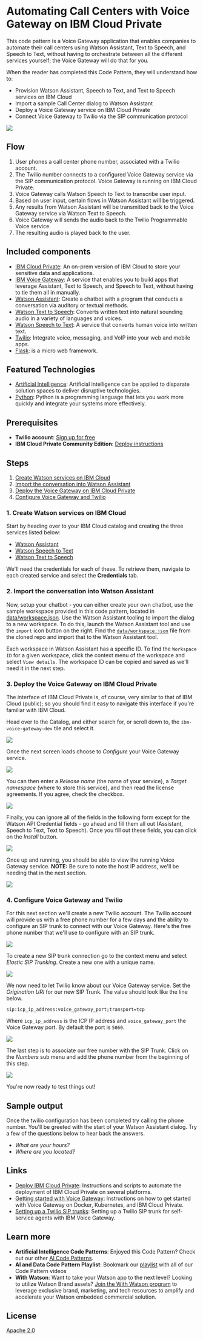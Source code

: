 # Automating Call Centers with Voice Gateway on IBM Cloud Private

This code pattern is a Voice Gateway application that enables companies to automate their call centers using Watson Assistant, Text to Speech, and Speech to Text, without having to orchestrate between all the different services yourself; the Voice Gateway will do that for you.

When the reader has completed this Code Pattern, they will understand how to:

* Provision Watson Assistant, Speech to Text, and Text to Speech services on IBM Cloud
* Import a sample Call Center dialog to Watson Assistant
* Deploy a Voice Gateway service on IBM Cloud Private
* Connect Voice Gateway to Twilio via the SIP communication protocol

![](images/architecture.png)

## Flow

1. User phones a call center phone number, associated with a Twilio account.
2. The Twilio number connects to a configured Voice Gateway service via the SIP communication protocol. Voice Gateway is running on IBM Cloud Private.
3. Voice Gateway calls Watson Speech to Text to transcribe user input.
4. Based on user input, certain flows in Watson Assistant will be triggered.
5. Any results from Watson Assistant will be transmitted back to the Voice Gateway service via Watson Text to Speech.
6. Voice Gateway will sends the audio back to the Twilio Programmable Voice service.
7. The resulting audio is played back to the user.

## Included components

* [IBM Cloud Private](https://www.ibm.com/cloud/private): An on-prem version of IBM Cloud to store your sensitive data and applications.
* [IBM Voice Gateway](https://www.ibm.com/support/knowledgecenter/en/SS4U29/welcome_voicegateway.html): A service that enables you to build apps that leverage Assistant, Text to Speech, and Speech to Text, without having to tie them all in manually.
* [Watson Assistant](https://www.ibm.com/watson/developercloud/conversation.html): Create a chatbot with a program that conducts a conversation via auditory or textual methods.
* [Watson Text to Speech](https://www.ibm.com/watson/developercloud/text-to-speech.html): Converts written text into natural sounding audio in a variety of languages and voices.
* [Watson Speech to Text](https://www.ibm.com/watson/developercloud/speech-to-text.html): A service that converts human voice into written text.
* [Twilio](https://console.ng.bluemix.net/catalog/services/twilio): Integrate voice, messaging, and VoIP into your web and mobile apps.
* [Flask](http://flask.pocoo.org/): is a micro web framework.

## Featured Technologies

* [Artificial Intelligence](https://medium.com/ibm-data-science-experience): Artificial intelligence can be applied to disparate solution spaces to deliver disruptive technologies.
* [Python](https://www.python.org/): Python is a programming language that lets you work more quickly and integrate your systems more effectively.

<!--
# Watch the Video

[![](http://img.youtube.com/vi/b-94B3O1czU/0.jpg)](https://youtu.be/b-94B3O1czU)
-->

## Prerequisites

* **Twilio account**: [Sign up for free](https://www.twilio.com/try-twilio)
* **IBM Cloud Private Community Edition**: [Deploy instructions](https://github.com/IBM/deploy-ibm-cloud-private)

## Steps

1. [Create Watson services on IBM Cloud](#1-create-watson-services-on-ibm-cloud)
2. [Import the conversation into Watson Assistant](#2-import-the-conversation-into-watson-assistant)
3. [Deploy the Voice Gateway on IBM Cloud Private](#3-deploy-the-voice-gateway-on-ibm-cloud-private)
4. [Configure Voice Gateway and Twilio](#4-configure-voice-gateway-and-twilio)

### 1. Create Watson services on IBM Cloud

Start by heading over to your IBM Cloud catalog and creating the three services listed below:

* [Watson Assistant](https://console.ng.bluemix.net/catalog/services/conversation/)
* [Watson Speech to Text](https://console.bluemix.net/catalog/services/speech-to-text/)
* [Watson Text to Speech](https://console.bluemix.net/catalog/services/text-to-speech/)

We'll need the credentials for each of these. To retrieve them, navigate to each created service and select the **Credentials** tab.

<!--TODO Add a screenshot of credentials here -->

### 2. Import the conversation into Watson Assistant

Now, setup your chatbot - you can either create your own chatbot, use the sample workspace provided in this code pattern, located in [data/workspace.json](data/workspace.json). Use the Watson Assistant tooling to import the dialog to a new workspace. To do this, launch the Watson Assistant tool and use the `import` icon button on the right. Find the [`data/workspace.json`](data/workspace.json) file from the cloned repo and import that to the Watson Assistant tool.

Each workspace in Watson Assistant has a specific ID. To find the `Workspace ID` for a given workspace, click the context menu of the workspace and select `View details`. The workspace ID can be copied and saved as we'll need it in the next step.

<!--TODO Add a screenshot of importing the workspace -->

### 3. Deploy the Voice Gateway on IBM Cloud Private

The interface of IBM Cloud Private is, of course, very similar to that of IBM Cloud (public); so you should find it easy to navigate this interface if you're familiar with IBM Cloud.

Head over to the Catalog, and either search for, or scroll down to, the `ibm-voice-gateway-dev` tile and select it.

![](images/catalog.png)

Once the next screen loads choose to _Configure_ your Voice Gateway service.

![](images/overview.png)

You can then enter a _Release name_ (the name of your service), a _Target namespace_ (where to store this service), and then read the license agreements. If you agree, check the checkbox.

![](images/name.png)

Finally, you can ignore all of the fields in the following form except for the Watson API Credential fields - go ahead and fill them all out (Assistant, Speech to Text, Text to Speech). Once you fill out these fields, you can click on the _Install_ button.

![](images/credentials.png)

Once up and running, you should be able to view the running Voice Gateway service. **NOTE:** Be sure to note the host IP address, we'll be needing that in the next section.

![](images/icp.png)

### 4. Configure Voice Gateway and Twilio

For this next section we'll create a new Twilio account. The Twilio account will provide us with a free phone number for a few days and the ability to configure an SIP trunk to connect with our Voice Gateway. Here's the free phone number that we'll use to configure with an SIP trunk.

![](images/number.png)

To create a new SIP trunk connection go to the context menu and select _Elastic SIP Trunking_. Create a new one with a unique name.

![](images/trunk.png)

We now need to let Twilio know about our Voice Gateway service. Set the _Origination URI_ for our new SIP Trunk. The value should look like the line below.

```
sip:icp_ip_address:voice_gateway_port;transport=tcp
```

Where `icp_ip_address` is the ICP IP address and `voice_gateway_port` the Voice Gateway port. By default the port is `5060`.

![](images/sip.png)

The last step is to associate our free number with the SIP Trunk. Click on the _Numbers_ sub menu and add the phone number from the beginning of this step.

![](images/sip_number.png)

You're now ready to test things out!

## Sample output

Once the twilio configuration has been completed try calling the phone number. You'll be greeted with the start of your Watson Assistant dialog. Try a few of the questions below to hear back the answers.

* _What are your hours?_
* _Where are you located?_

## Links

* [Deploy IBM Cloud Private](https://github.com/IBM/deploy-ibm-cloud-private/): Instructions and scripts to automate the deployment of IBM Cloud Private on several platforms.
* [Getting started with Voice Gateway](https://www.ibm.com/support/knowledgecenter/en/SS4U29/gettingstarted.html): Instructions on how to get started with Voice Gateway on Docker, Kubernetes, and IBM Cloud Private.
* [Setting up a Twilio SIP trunks](https://www.ibm.com/support/knowledgecenter/SS4U29/twilio.html): Setting up a Twilio SIP trunk for self-service agents with IBM Voice Gateway.

## Learn more

* **Artificial Intelligence Code Patterns**: Enjoyed this Code Pattern? Check out our other [AI Code Patterns](https://developer.ibm.com/code/technologies/artificial-intelligence/).
* **AI and Data Code Pattern Playlist**: Bookmark our [playlist](https://www.youtube.com/playlist?list=PLzUbsvIyrNfknNewObx5N7uGZ5FKH0Fde) with all of our Code Pattern videos
* **With Watson**: Want to take your Watson app to the next level? Looking to utilize Watson Brand assets? [Join the With Watson program](https://www.ibm.com/watson/with-watson/) to leverage exclusive brand, marketing, and tech resources to amplify and accelerate your Watson embedded commercial solution.

## License

[Apache 2.0](LICENSE)
